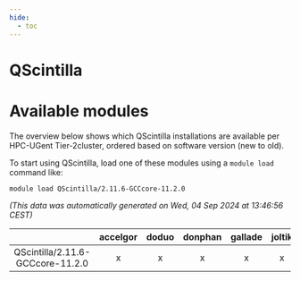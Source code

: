 ```yaml
---
hide:
  - toc
---
```


QScintilla
==========

# Available modules


The overview below shows which QScintilla installations are available per HPC-UGent Tier-2cluster, ordered based on software version (new to old).

To start using QScintilla, load one of these modules using a `module load` command like:

```shell
module load QScintilla/2.11.6-GCCcore-11.2.0
```

*(This data was automatically generated on Wed, 04 Sep 2024 at 13:46:56 CEST)*  

| |accelgor|doduo|donphan|gallade|joltik|shinx|skitty|
| :---: | :---: | :---: | :---: | :---: | :---: | :---: | :---: |
|QScintilla/2.11.6-GCCcore-11.2.0|x|x|x|x|x|-|x|
